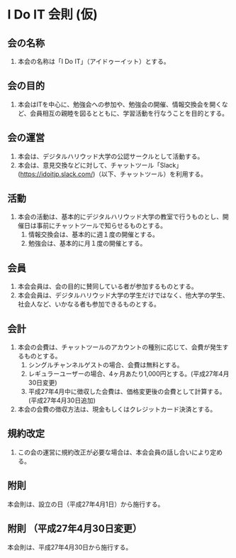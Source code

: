 # I Do IT 会則 (仮)

## 会の名称
1. 本会の名称は「I Do IT」（アイドゥーイット）とする。

## 会の目的
1. 本会はITを中心に、勉強会への参加や、勉強会の開催、情報交換会を開くなど、会員相互の親睦を図るとともに、学習活動を行なうことを目的とする。

## 会の運営
1. 本会は、デジタルハリウッド大学の公認サークルとして活動する。
2. 本会は、意見交換などに対して、チャットツール「Slack」(https://idoitjp.slack.com/)（以下、チャットツール）を利用する。

## 活動
1. 本会の活動は、基本的にデジタルハリウッド大学の教室で行うものとし、開催日は事前にチャットツールで知らせるものとする。
    1. 情報交換会は、基本的に週１度の開催とする。
    2. 勉強会は、基本的に月１度の開催とする。

## 会員
1. 本会会員は、会の目的に賛同している者が参加するものとする。
2. 本会会員は、デジタルハリウッド大学の学生だけではなく、他大学の学生、社会人など、いかなる者も参加できるものとする。

## 会計
1. 本会の会費は、チャットツールのアカウントの種別に応じて、会費が発生するものとする。
    1. シングルチャンネルゲストの場合、会費は無料とする。
    2. レギュラーユーザーの場合、4ヶ月あたり1,000円とする。(平成27年4月30日変更)
    3. 平成27年4月中に徴収した会費は、価格変更後の会費として計算する。(平成27年4月30日追加)
2. 本会の会費の徴収方法は、現金もしくはクレジットカード決済とする。

## 規約改定
1. この会の運営に規約改正が必要な場合は、本会会員の話し合いにより定める。

## 附則
本会則は、設立の日（平成27年4月1日）から施行する。

## 附則 （平成27年4月30日変更）
本会則は、平成27年4月30日から施行する。

